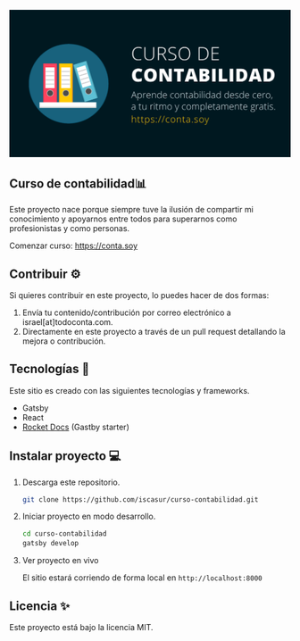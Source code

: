 ![Curso de contabilidad](./static/banner.png)

## Curso de contabilidad📊

Este proyecto nace porque siempre tuve la ilusión de compartir mi conocimiento y apoyarnos entre todos para superarnos como profesionistas y como personas.

Comenzar curso: https://conta.soy

## Contribuir ⚙

Si quieres contribuir en este proyecto, lo puedes hacer de dos formas:

1. Envía tu contenido/contribución por correo electrónico a israel[at]todoconta.com.
2. Directamente en este proyecto a través de un pull request detallando la mejora o contribución.

## Tecnologías 💎

Este sitio es creado con las siguientes tecnologías y frameworks.

- Gatsby
- React
- [Rocket Docs](https://github.com/Rocketseat/gatsby-themes) (Gastby starter)

## Instalar proyecto 💻

1. Descarga este repositorio.

   ```sh
   git clone https://github.com/iscasur/curso-contabilidad.git
   ```

2. Iniciar proyecto en modo desarrollo.

   ```sh
   cd curso-contabilidad
   gatsby develop
   ```

3. Ver proyecto en vivo

   El sitio estará corriendo de forma local en `http://localhost:8000`

## Licencia ✨

Este proyecto está bajo la licencia MIT.